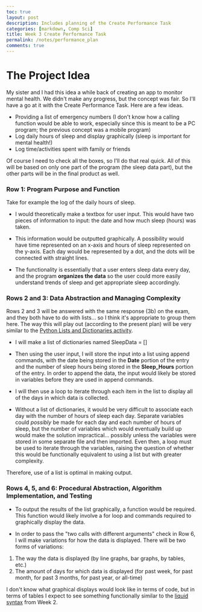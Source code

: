 ```yaml
---
toc: true
layout: post
description: Includes planning of the Create Performance Task
categories: [markdown, Comp Sci]
title: Week 3 Create Performance Task
permalink: /notes/performance_plan
comments: true
---
```


# The Project Idea

My sister and I had this idea a while back of creating an app to monitor mental health. We didn't make any progress, but the concept was fair. So I'll have a go at it with the Create Performance Task. Here are a few ideas. 

- Providing a list of emergency numbers (I don't know how a calling function would be able to work, especially since this is meant to be a PC program; the previous concept was a mobile program)
- Log daily hours of sleep and display graphically (sleep is important for mental health!)
- Log time/activities spent with family or friends

Of course I need to check all the boxes, so I'll do that real quick. All of this will be based on only one part of the program (the sleep data part), but the other parts will be in the final product as well.

### Row 1: Program Purpose and Function

Take for example the log of the daily hours of sleep.

- I would theoretically make a textbox for user input. This would have two pieces of information to input: the date and how much sleep (hours) was taken.

- This information would be outputted graphically. A possibility would have time represented on an x-axis and hours of sleep represented on the y-axis. Each day would be represented by a dot, and the dots will be connected with straight lines.

- The functionality is essentially that a user enters sleep data every day, and the program **organizes the data** so the user could more easily understand trends of sleep and get appropriate sleep accordingly.

### Rows 2 and 3: Data Abstraction and Managing Complexity

Rows 2 and 3 will be answered with the same response (3b) on the exam, and they both have to do with lists... so I think it's appropriate to group them here. The way this will play out (according to the present plan) will be very similar to the [Python Lists and Dictionaries activity](https://leonard514.github.io/FastPage/scripts/loop_scripts).

- I will make a list of dictionaries named SleepData = []

- Then using the user input, I will store the input into a list using append commands, with the date being stored in the **Date** portion of the entry and the number of sleep hours being stored in the **Sleep_Hours** portion of the entry. In order to append the data, the input would likely be stored in variables before they are used in append commands.

- I will then use a loop to iterate through each item in the list to display all of the days in which data is collected.

- Without a list of dictionaries, it would be very difficult to associate each day with the number of hours of sleep each day. Separate variables could *possibly* be made for each day and each number of hours of sleep, but the number of variables which would eventually build up would make the solution impractical... possibly unless the variables were stored in some separate file and then imported. Even then, a loop must be used to iterate through the variables, raising the question of whether this would be functionally equivalent to using a list but with greater complexity.

Therefore, use of a list is optimal in making output.

### Rows 4, 5, and 6: Procedural Abstraction, Algorithm Implementation, and Testing

- To output the results of the list graphically, a function would be required. This function would likely involve a for loop and commands required to graphically display the data.

- In order to pass the "two calls with different arguments" check in Row 6, I will make variations for how the data is displayed. There will be two forms of variations:

1. The way the data is displayed (by line graphs, bar graphs, by tables, etc.)
1. The amount of days for which data is displayed (for past week, for past month, for past 3 months, for past year, or all-time)

I don't know what graphical displays would look like in terms of code, but in terms of tables I expect to see something functionally similar to the [liquid syntax](https://leonard514.github.io/FastPage/_pages/02_notes.html#tables-in-liquid) from Week 2.